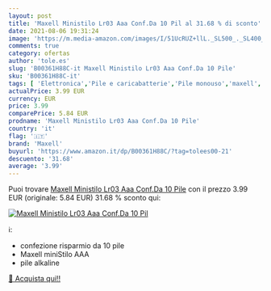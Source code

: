 ```yaml
---
layout: post
title: 'Maxell Ministilo Lr03 Aaa Conf.Da 10 Pil al 31.68 % di sconto'
date: 2021-08-06 19:31:24
image: 'https://m.media-amazon.com/images/I/51UcRUZ+llL._SL500_._SL400_.jpg'
comments: true
category: ofertas
author: 'tole.es'
slug: 'B00361H88C-it Maxell Ministilo Lr03 Aaa Conf.Da 10 Pile'
sku: 'B00361H88C-it'
tags: [ 'Elettronica','Pile e caricabatterie','Pile monouso','maxell', ]
actualPrice: 3.99 EUR
currency: EUR
price: 3.99
comparePrice: 5.84 EUR
prodname: 'Maxell Ministilo Lr03 Aaa Conf.Da 10 Pile'
country: 'it'
flag: '🇮🇹'
brand: 'Maxell'
buyurl: 'https://www.amazon.it/dp/B00361H88C/?tag=tolees00-21'
descuento: '31.68'
average: '3.99'
---
```


Puoi trovare [Maxell Ministilo Lr03 Aaa Conf.Da 10 Pile](https://www.amazon.it/dp/B00361H88C/?tag=tolees00-21) con il prezzo 3.99 EUR (originale: 5.84 EUR) 31.68 % sconto qui:

[![Maxell Ministilo Lr03 Aaa Conf.Da 10 Pil](https://m.media-amazon.com/images/I/51UcRUZ+llL._SL500_._SL400_.jpg)](https://www.amazon.it/dp/B00361H88C/?tag=tolees00-21)

ℹ️:

- confezione risparmio da 10 pile
- Maxell miniStilo AAA
- pile alkaline

[🛒 Acquista qui!!](https://www.amazon.it/dp/B00361H88C/?tag=tolees00-21)
